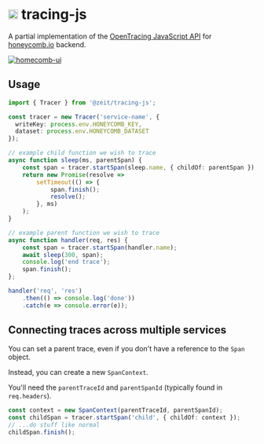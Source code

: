 # <img src="https://cdn.jsdelivr.net/npm/octicons@8.4.2/build/svg/bug.svg" alt="bug" width="20" /> tracing-js 

A partial implementation of the [OpenTracing JavaScript API](https://opentracing-javascript.surge.sh) for [honeycomb.io](https://www.honeycomb.io) backend.


[![homecomb-ui](https://user-images.githubusercontent.com/229881/53273403-ed56fd80-36c1-11e9-95b5-d5277bb621ff.png)](https://ui.honeycomb.io)

## Usage

```ts
import { Tracer } from '@zeit/tracing-js';

const tracer = new Tracer('service-name', {
  writeKey: process.env.HONEYCOMB_KEY,
  dataset: process.env.HONEYCOMB_DATASET
});

// example child function we wish to trace
async function sleep(ms, parentSpan) {
    const span = tracer.startSpan(sleep.name, { childOf: parentSpan });
    return new Promise(resolve =>
        setTimeout(() => {
            span.finish();
            resolve();
        }, ms)
    );
}

// example parent function we wish to trace
async function handler(req, res) {
    const span = tracer.startSpan(handler.name);
    await sleep(300, span);
    console.log('end trace');
    span.finish();
};

handler('req', 'res')
    .then(() => console.log('done'))
    .catch(e => console.error(e));
```

## Connecting traces across multiple services

You can set a parent trace, even if you don't have a reference to the `Span` object.

Instead, you can create a new `SpanContext`.

You'll need the `parentTraceId` and `parentSpanId` (typically found in `req.headers`).

```ts
const context = new SpanContext(parentTraceId, parentSpanId);
const childSpan = tracer.startSpan('child', { childOf: context });
// ...do stuff like normal
childSpan.finish();
```
